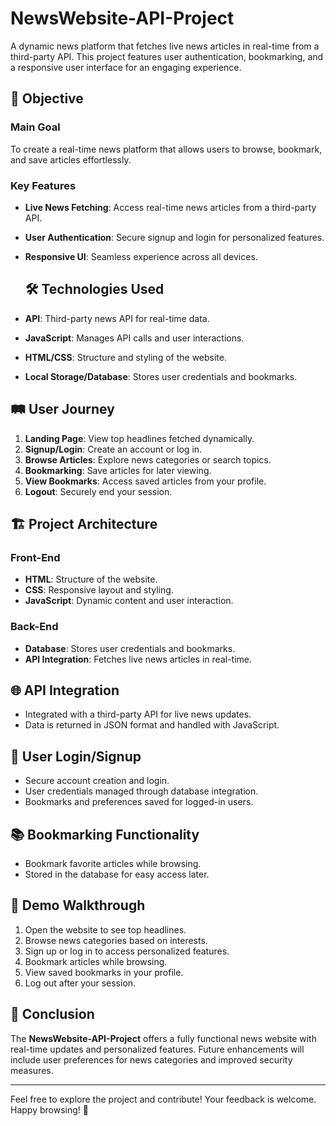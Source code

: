 # NewsWebsite-API-Project

A dynamic news platform that fetches live news articles in real-time from a third-party API. This project features user authentication, bookmarking, and a responsive user interface for an engaging experience.

## 🚀 Objective

### Main Goal
To create a real-time news platform that allows users to browse, bookmark, and save articles effortlessly.

### Key Features
- **Live News Fetching**: Access real-time news articles from a third-party API.
- **User  Authentication**: Secure signup and login for personalized features.
- **Responsive UI**: Seamless experience across all devices.

  ## 🛠️ Technologies Used
- **API**: Third-party news API for real-time data.
- **JavaScript**: Manages API calls and user interactions.
- **HTML/CSS**: Structure and styling of the website.
- **Local Storage/Database**: Stores user credentials and bookmarks.

## 🛤️ User Journey

1. **Landing Page**: View top headlines fetched dynamically.
2. **Signup/Login**: Create an account or log in.
3. **Browse Articles**: Explore news categories or search topics.
4. **Bookmarking**: Save articles for later viewing.
5. **View Bookmarks**: Access saved articles from your profile.
6. **Logout**: Securely end your session.

## 🏗️ Project Architecture

### Front-End
- **HTML**: Structure of the website.
- **CSS**: Responsive layout and styling.
- **JavaScript**: Dynamic content and user interaction.

### Back-End
- **Database**: Stores user credentials and bookmarks.
- **API Integration**: Fetches live news articles in real-time.

## 🌐 API Integration

- Integrated with a third-party API for live news updates.
- Data is returned in JSON format and handled with JavaScript.

## 🔐 User Login/Signup

- Secure account creation and login.
- User credentials managed through database integration.
- Bookmarks and preferences saved for logged-in users.

## 📚 Bookmarking Functionality

- Bookmark favorite articles while browsing.
- Stored in the database for easy access later.

## 🎥 Demo Walkthrough

1. Open the website to see top headlines.
2. Browse news categories based on interests.
3. Sign up or log in to access personalized features.
4. Bookmark articles while browsing.
5. View saved bookmarks in your profile.
6. Log out after your session.

## 📝 Conclusion

The **NewsWebsite-API-Project** offers a fully functional news website with real-time updates and personalized features. Future enhancements will include user preferences for news categories and improved security measures.

---

Feel free to explore the project and contribute! Your feedback is welcome. Happy browsing! 🌟
